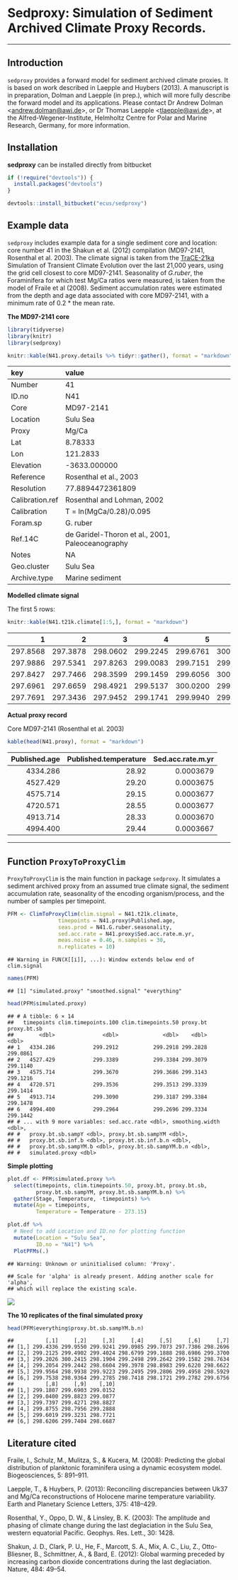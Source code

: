# Sedproxy: Simulation of Sediment Archived Climate Proxy Records.

------------------------------

## Introduction

`sedproxy` provides a forward model for sediment archived climate proxies. It is based on work described in Laepple and Huybers (2013). A manuscript is in preparation, Dolman and Laepple (in prep.), which will more fully describe the forward model and its applications. Please contact Dr Andrew Dolman <<andrew.dolman@awi.de>>, or Dr Thomas Laepple <<tlaepple@awi.de>>, at the Alfred-Wegener-Institute, Helmholtz Centre for Polar and Marine Research, Germany, for more information.

 
## Installation

**sedproxy** can be installed directly from bitbucket


```r
if (!require("devtools")) {
  install.packages("devtools")
}

devtools::install_bitbucket("ecus/sedproxy")
```

## Example data

`sedproxy` includes example data for a single sediment core and location: core number 41 in the Shakun et al. (2012) compilation (MD97-2141, Rosenthal et al. 2003). The climate signal is taken from the [TraCE-21ka](http://www.cgd.ucar.edu/ccr/TraCE/) Simulation of Transient Climate Evolution over the last 21,000 years, using the grid cell closest to core MD97-2141. Seasonality of *G.ruber*, the Foraminifera for which test Mg/Ca ratios were measured, is taken from the model of Fraile et al (2008). Sediment accumulation rates were estimated from the depth and age data associated with core MD97-2141, with a minimum rate of 0.2 * the mean rate.


**The MD97-2141 core**


```r
library(tidyverse)
library(knitr)
library(sedproxy)
```



```r
knitr::kable(N41.proxy.details %>% tidyr::gather(), format = "markdown")
```



|key             |value                                            |
|:---------------|:------------------------------------------------|
|Number          |41                                               |
|ID.no           |N41                                              |
|Core            |MD97-2141                                        |
|Location        |Sulu Sea                                         |
|Proxy           |Mg/Ca                                            |
|Lat             |8.78333                                          |
|Lon             |121.2833                                         |
|Elevation       |-3633.000000                                     |
|Reference       |Rosenthal et al., 2003                           |
|Resolution      |77.8894472361809                                 |
|Calibration.ref |Rosenthal and Lohman, 2002                       |
|Calibration     |T = ln(MgCa/0.28)/0.095                          |
|Foram.sp        |G. ruber                                         |
|Ref.14C         |de Garidel-Thoron et al., 2001, Paleoceanography |
|Notes           |NA                                               |
|Geo.cluster     |Sulu Sea                                         |
|Archive.type    |Marine sediment                                  |


**Modelled climate signal**

The first 5 rows:


```r
knitr::kable(N41.t21k.climate[1:5,], format = "markdown")
```



|        1|        2|        3|        4|        5|        6|        7|        8|        9|       10|       11|       12|
|--------:|--------:|--------:|--------:|--------:|--------:|--------:|--------:|--------:|--------:|--------:|--------:|
| 297.8568| 297.3878| 298.0602| 299.2245| 299.6761| 300.2167| 300.5483| 299.9182| 299.6400| 299.6386| 299.9301| 299.3381|
| 297.9886| 297.5341| 297.8263| 299.0083| 299.7151| 299.6743| 300.1609| 300.6685| 299.7819| 299.8497| 299.7823| 298.9699|
| 297.8427| 297.7466| 298.3599| 299.1459| 299.6056| 300.0913| 300.1500| 300.1423| 299.5427| 299.5985| 299.8105| 298.9172|
| 297.6961| 297.6659| 298.4921| 299.5137| 300.0200| 299.8971| 300.4432| 299.9803| 299.6973| 300.0648| 299.7363| 298.9907|
| 297.7691| 297.3436| 297.9452| 299.1741| 299.9940| 299.8244| 300.1444| 300.3978| 299.9496| 300.1610| 299.8150| 298.9635|

**Actual proxy record**

Core MD97-2141 (Rosenthal et al. 2003)


```r
kable(head(N41.proxy), format = "markdown")
```



| Published.age| Published.temperature| Sed.acc.rate.m.yr|
|-------------:|---------------------:|-----------------:|
|      4334.286|                 28.92|         0.0003679|
|      4527.429|                 29.20|         0.0003675|
|      4575.714|                 29.15|         0.0003677|
|      4720.571|                 28.55|         0.0003677|
|      4913.714|                 28.33|         0.0003670|
|      4994.400|                 29.44|         0.0003667|

*******

## Function `ProxyToProxyClim`

`ProxyToProxyClim` is the main function in package `sedproxy`. It simulates a sediment archived proxy from an assumed true climate signal, the sediment accumulation rate, seasonality of the encoding organism/process, and the number of samples per timepoint.



```r
PFM <- ClimToProxyClim(clim.signal = N41.t21k.climate, 
                timepoints = N41.proxy$Published.age,
                seas.prod = N41.G.ruber.seasonality,
                sed.acc.rate = N41.proxy$Sed.acc.rate.m.yr,
                meas.noise = 0.46, n.samples = 30,
                n.replicates = 10)
```

```
## Warning in FUN(X[[i]], ...): Window extends below end of clim.signal
```



```r
names(PFM)
```

```
## [1] "simulated.proxy" "smoothed.signal" "everything"
```


```r
head(PFM$simulated.proxy)
```

```
## # A tibble: 6 × 14
##   timepoints clim.timepoints.100 clim.timepoints.50 proxy.bt proxy.bt.sb
##        <dbl>               <dbl>              <dbl>    <dbl>       <dbl>
## 1   4334.286            299.2912           299.2918 299.2828    299.0861
## 2   4527.429            299.3389           299.3384 299.3079    299.1140
## 3   4575.714            299.3670           299.3686 299.3143    299.1216
## 4   4720.571            299.3536           299.3513 299.3339    299.1414
## 5   4913.714            299.3090           299.3187 299.3384    299.1478
## 6   4994.400            299.2964           299.2696 299.3334    299.1442
## # ... with 9 more variables: sed.acc.rate <dbl>, smoothing.width <dbl>,
## #   proxy.bt.sb.sampY <dbl>, proxy.bt.sb.sampYM <dbl>,
## #   proxy.bt.sb.inf.b <dbl>, proxy.bt.sb.inf.b.n <dbl>,
## #   proxy.bt.sb.sampYM.b <dbl>, proxy.bt.sb.sampYM.b.n <dbl>,
## #   simulated.proxy <dbl>
```

**Simple plotting**


```r
plot.df <- PFM$simulated.proxy %>% 
  select(timepoints, clim.timepoints.50, proxy.bt, proxy.bt.sb,
         proxy.bt.sb.sampYM, proxy.bt.sb.sampYM.b.n) %>% 
  gather(Stage, Temperature, -timepoints) %>% 
  mutate(Age = timepoints,
         Temperature = Temperature - 273.15) 

plot.df %>% 
  # Need to add Location and ID.no for plotting function 
  mutate(Location = "Sulu Sea", 
         ID.no = "N41") %>% 
  PlotPFMs(.)
```

```
## Warning: Unknown or uninitialised column: 'Proxy'.
```

```
## Scale for 'alpha' is already present. Adding another scale for 'alpha',
## which will replace the existing scale.
```

![](readme_files/figure-html/default_plot-1.png)<!-- -->






**The 10 replicates of the final simulated proxy**


```r
head(PFM$everything$proxy.bt.sb.sampYM.b.n)
```

```
##          [,1]     [,2]     [,3]     [,4]     [,5]     [,6]     [,7]
## [1,] 299.4336 299.9550 299.9241 299.0985 299.7073 297.7386 298.2696
## [2,] 299.2125 299.4902 299.4024 298.6799 299.1888 298.6986 299.3700
## [3,] 299.2026 300.2415 298.1904 299.2498 299.2642 299.1582 298.7634
## [4,] 299.2054 299.2442 298.6604 299.3978 298.8983 299.6220 298.6622
## [5,] 299.9564 298.9938 299.9223 299.2495 299.2806 299.4958 298.5929
## [6,] 299.7538 298.9364 299.2785 298.7418 298.1721 299.2782 299.6756
##          [,8]     [,9]    [,10]
## [1,] 299.1807 299.6903 299.0152
## [2,] 299.0400 299.8823 299.0877
## [3,] 299.7397 299.4271 298.8827
## [4,] 299.8755 298.7956 299.2888
## [5,] 299.6019 299.3231 298.7721
## [6,] 298.6206 299.7404 298.6687
```



## Literature cited

Fraile, I., Schulz, M., Mulitza, S., & Kucera, M. (2008): Predicting the global distribution of planktonic foraminifera using a dynamic ecosystem model. Biogeosciences, 5: 891–911.

Laepple, T., & Huybers, P. (2013): Reconciling discrepancies between Uk37 and Mg/Ca reconstructions of Holocene marine temperature variability. Earth and Planetary Science Letters, 375: 418–429.

Rosenthal, Y., Oppo, D. W., & Linsley, B. K. (2003): The amplitude and phasing of climate change during the last deglaciation in the Sulu Sea, western equatorial Pacific. Geophys. Res. Lett., 30: 1428.

Shakun, J. D., Clark, P. U., He, F., Marcott, S. A., Mix, A. C., Liu, Z., Otto-Bliesner, B., Schmittner, A., & Bard, E. (2012): Global warming preceded by increasing carbon dioxide concentrations during the last deglaciation. Nature, 484: 49–54.


